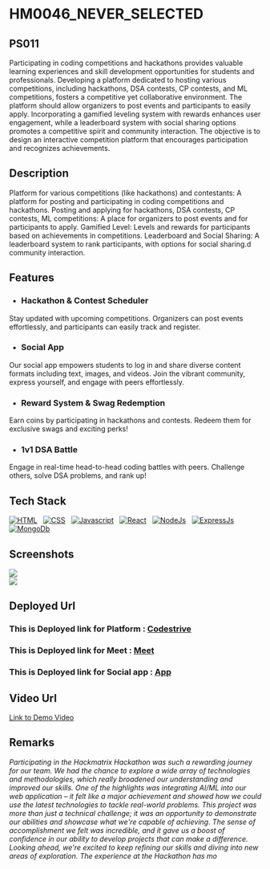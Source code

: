 # HM0046_NEVER_SELECTED 

## PS011 
Participating in coding competitions and hackathons provides valuable
learning experiences and skill development opportunities for students and
professionals. Developing a platform dedicated to hosting various
competitions, including hackathons, DSA contests, CP contests, and ML
competitions, fosters a competitive yet collaborative environment. The
platform should allow organizers to post events and participants to easily
apply. Incorporating a gamified leveling system with rewards enhances
user engagement, while a leaderboard system with social sharing options
promotes a competitive spirit and community interaction. The objective is
to design an interactive competition platform that encourages participation
and recognizes achievements.

## Description
Platform for various competitions (like hackathons) and
contestants: A platform for posting and participating in coding
competitions and hackathons.
Posting and applying for hackathons, DSA contests, CP
contests, ML competitions: A place for organizers to post events
and for participants to apply.
Gamified Level: Levels and rewards for participants based on
achievements in competitions.
Leaderboard and Social Sharing: A leaderboard system to rank
participants, with options for social sharing.d community interaction.

## Features
- ### Hackathon & Contest Scheduler
Stay updated with upcoming competitions. Organizers can post events effortlessly, and participants can easily track and register.
- ### Social App
Our social app empowers students to log in and share diverse content formats including text, images, and videos. Join the vibrant community, express yourself, and engage with peers effortlessly.

- ### Reward System & Swag Redemption
Earn coins by participating in hackathons and contests. Redeem them for exclusive swags and exciting perks!

- ### 1v1 DSA Battle
Engage in real-time head-to-head coding battles with peers. Challenge others, solve DSA problems, and rank up!

## Tech Stack
[![HTML](https://skillicons.dev/icons?i=html&perline=3)](https://skillicons.dev)&nbsp;&nbsp;
[![CSS](https://skillicons.dev/icons?i=css&perline=3)](https://skillicons.dev)&nbsp;&nbsp;
[![Javascript](https://skillicons.dev/icons?i=javascript&perline=3)](https://skillicons.dev)&nbsp;&nbsp;
[![React](https://skillicons.dev/icons?i=react&perline=3)](https://skillicons.dev)&nbsp;&nbsp;
[![NodeJs](https://skillicons.dev/icons?i=nodejs&perline=3)](https://skillicons.dev)&nbsp;&nbsp;
[![ExpressJs](https://skillicons.dev/icons?i=express&perline=3)](https://skillicons.dev)&nbsp;&nbsp;
[![MongoDb](https://skillicons.dev/icons?i=mongodb&perline=3)](https://skillicons.dev)&nbsp;&nbsp;

## Screenshots
<img  src="https://github.com/user-attachments/assets/dc8083af-0148-4f08-8429-7d23c22bec80" />
<br/>
<img  src="https://github.com/user-attachments/assets/ab4d9274-cd7d-4d25-a3d7-9ce8e0707937"/>

## Deployed Url
### This is Deployed link for Platform : [Codestrive](https://codestrive.vercel.app)
### This is Deployed link for Meet : [Meet](https://refmemeet.vercel.app)
### This is Deployed link for Social app : [App](https://agrico-community.vercel.app/)

## Video Url
[Link to Demo Video](video_url)

## Remarks
*Participating in the Hackmatrix Hackathon was such a rewarding journey for our team. We had the chance to explore a wide array of technologies and methodologies, which really broadened our understanding and improved our skills. One of the highlights was integrating AI/ML into our web application – it felt like a major achievement and showed how we could use the latest technologies to tackle real-world problems. This project was more than just a technical challenge; it was an opportunity to demonstrate our abilities and showcase what we're capable of achieving. The sense of accomplishment we felt was incredible, and it gave us a boost of confidence in our ability to develop projects that can make a difference. Looking ahead, we're excited to keep refining our skills and diving into new areas of exploration. The experience at the Hackathon has mo*
